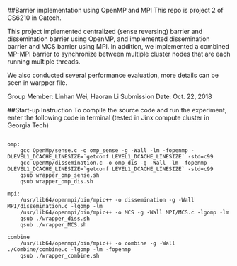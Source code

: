 ##Barrier implementation using OpenMP and MPI
This repo is project 2 of CS6210 in Gatech.

This project implemented centralized (sense reversing) barrier and dissemination barrier using OpenMP, and implemented dissemination barrier and MCS barrier using MPI. In addition, we implemented a combined MP-MPI barrier to synchronize between multiple cluster nodes that are each running multiple threads.

We also conducted several performance evaluation, more details can be seen in warpper file.

Group Member: Linhan Wei, Haoran Li
Submission Date: Oct. 22, 2018

##Start-up Instruction
To compile the source code and run the experiment, enter the following code in terminal (tested in Jinx compute cluster in Georgia Tech)

```

omp:
	gcc OpenMp/sense.c -o omp_sense -g -Wall -lm -fopenmp -DLEVEL1_DCACHE_LINESIZE=`getconf LEVEL1_DCACHE_LINESIZE` -std=c99
	gcc OpenMp/dissemination.c -o omp_dis -g -Wall -lm -fopenmp -DLEVEL1_DCACHE_LINESIZE=`getconf LEVEL1_DCACHE_LINESIZE` -std=c99
	qsub wrapper_omp_sense.sh
	qsub wrapper_omp_dis.sh

mpi:
	/usr/lib64/openmpi/bin/mpic++ -o dissemination -g -Wall MPI/dissemination.c -lgomp -lm
	/usr/lib64/openmpi/bin/mpic++ -o MCS -g -Wall MPI/MCS.c -lgomp -lm
	qsub ./wrapper_diss.sh
	qsub ./wrapper_MCS.sh

combine
	/usr/lib64/openmpi/bin/mpic++ -o combine -g -Wall ./Combine/combine.c -lgomp -lm -fopenmp
	qsub ./wrapper_combine.sh
	

```